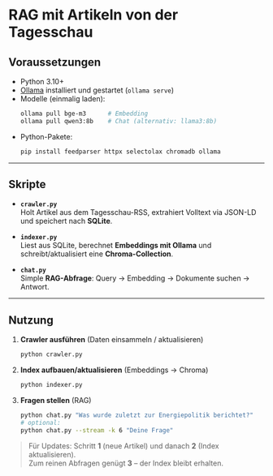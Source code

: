# RAG mit Artikeln von der Tagesschau

## Voraussetzungen
- Python 3.10+
- [Ollama](https://ollama.com/) installiert und gestartet (`ollama serve`)
- Modelle (einmalig laden):
  ```bash
  ollama pull bge-m3      # Embedding
  ollama pull qwen3:8b    # Chat (alternativ: llama3:8b)
  ```
- Python-Pakete:
  ```bash
  pip install feedparser httpx selectolax chromadb ollama
  ```

---

## Skripte

- **`crawler.py`**  
  Holt Artikel aus dem Tagesschau-RSS, extrahiert Volltext via JSON-LD und speichert nach **SQLite**.

- **`indexer.py`**  
  Liest aus SQLite, berechnet **Embeddings mit Ollama** und schreibt/aktualisiert eine **Chroma-Collection**.

- **`chat.py`**  
  Simple **RAG-Abfrage**: Query → Embedding → Dokumente suchen → Antwort.

---

## Nutzung

1) **Crawler ausführen** (Daten einsammeln / aktualisieren)
   ```bash
   python crawler.py
   ```

2) **Index aufbauen/aktualisieren** (Embeddings → Chroma)
   ```bash
   python indexer.py
   ```

3) **Fragen stellen** (RAG)
   ```bash
   python chat.py "Was wurde zuletzt zur Energiepolitik berichtet?"
   # optional:
   python chat.py --stream -k 6 "Deine Frage"
   ```

> Für Updates: Schritt **1** (neue Artikel) und danach **2** (Index aktualisieren).  
> Zum reinen Abfragen genügt **3** – der Index bleibt erhalten.
